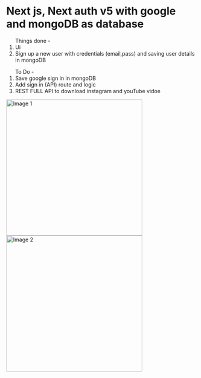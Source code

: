# Next js, Next auth v5 with google and mongoDB as database

<ol>
  Things done -
  <li>Ui</li>
  <li>Sign up a new user with credentials (email,pass) and saving user details in mongoDB</li>
</ol>

<ol>
  To Do -
  <li>Save google sign in in mongoDB</li>
  <li>Add sign in (API) route and logic</li>
  <li>REST FULL API to download instagram and youTube vidoe</li>
</ol>


<div style="display:flex, flex-direction: row; justify-content: center; gap: 20px;">
    <img src="https://github.com/user-attachments/assets/14c73b79-22b9-446d-b6ab-551431a8bb0d" alt="Image 1" height="360px">
    <img src="https://github.com/user-attachments/assets/4fefd648-c857-40bf-9f10-6ea7efe5b8d1" alt="Image 2" height="360px">
</div>
